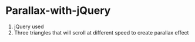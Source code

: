# Parallax-with-jQuery
1. jQuery used
2. Three triangles that will scroll at different speed to create parallax effect
